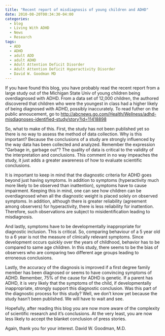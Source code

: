 ```yaml
---
title: "Recent report of misdiagnosis of young children and ADHD"
date: 2010-08-20T00:34:30-04:00
categories:
  - blog
  - Living With ADHD
  - News
  - Research
tags:
  - ADD
  - ADHD
  - adult ADD
  - adult ADHD
  - Adult Attention Deficit Disorder
  - Adult Attention Deficit Hyperactivity Disorder
  - David W. Goodman MD
---
```



If you have found this blog, you have probably read the recent report from a large study out of the Michigan State Univ of young children being overdiagnosed with ADHD. From a data set of 12,000 children, the authored discovered that children who were the youngest in class had a higher likely of being diagnosed with ADHD, possibly inaccurately. To read futher on the public annoucement, go to http://abcnews.go.com/Health/Wellness/adhd-misdiagnoses-identified-study/story?id=11418898

So, what to make of this. First, the study has not been published yet so there is no way to assess the method of data collection. Why is this important? Because the conclusions of a study are strongly influenced by the way data has been collected and analyzed. Remember the expression “Garbage in, garbage out”? The quality of data is critical to the validity of the interpretation and conclusions. This comment in no way impeaches the study, it just adds a greater awareness of how to evaluate scientific conclusions.

It is important to keep in mind that the diagnostic criteria for ADHD goes beyond just having symptoms. In addition to symptoms (hyperactivity much more likely to be observed than inattention), symptoms have to cause impairment. Keeping this in mind, one can see how children can be overdiagnosed when all the diagnostic weight is placed solely on observed symptoms. In addition, although there is greater reliability (agreement among observers) for hyperactivity, there is less reliability for inattention. Therefore, such observations are subject to misidentification leading to misdiagnosis.

And lastly, symptoms have to be developmentally inappropriate for diagnostic inclusion. This is critical. So, comparing behaviour of a 5 year old to a 6 year is not the measure of clinically relevant symptoms. Since development occurs quickly over the years of childhood, behavior has to be compared to same age children. In this study, there seems to be the bias of observers who are comparing two different age groups leading to erroneous conclusions.

Lastly, the accuracy of the diagnosis is improved if a first degree family member has been diagnosed or seems to have convincing symptoms of ADHD. Remember, 75% of the cause for ADHD is genetic. If a parent has ADHD, it is very likely that the symptoms of the child, if developmentally inappropriate, strongly support this diagnostic conclusion. Was this part of the diagnostic process for this study? Well, we don’t know yet because the study hasn’t been published. We will have to wait and see.

Hopefully, after reading this blog you are now more aware of the complexity of scientific research and it’s conclusions. At the very least, you are now less likely to accept the blanket conclusion of press stories.

Again, thank you for your interest. David W. Goodman, M.D.
